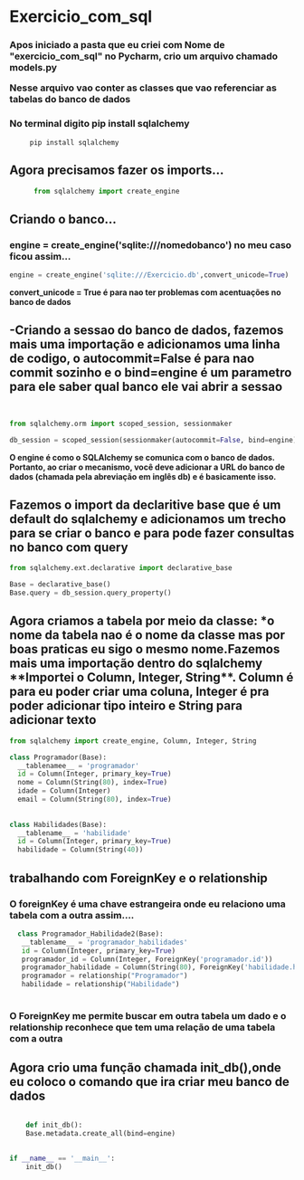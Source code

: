 <h1>Exercicio_com_sql </h1>

<h3> Apos iniciado a pasta que eu criei com Nome de "exercicio_com_sql" no Pycharm, crio um arquivo chamado models.py
    <p>
    Nesse arquivo vao conter as classes que vao referenciar as tabelas do banco de dados
    </p>
</h3>


<h3> No terminal digito pip install sqlalchemy </h3>
  
 ````Windows PowerShell
      pip install sqlalchemy
  ````
<h2>Agora precisamos fazer os imports...</h2>

````Python
      from sqlalchemy import create_engine
  ````

<h2>Criando o banco... </h2>
<h3>  <strong> engine = create_engine('sqlite:///nomedobanco') </strong>
no meu caso ficou assim... </h3>


```Python
engine = create_engine('sqlite:///Exercicio.db',convert_unicode=True)

```
**convert_unicode = True é para nao ter problemas com acentuações no banco de dados**

<h2> -Criando a sessao do banco de dados, fazemos mais uma importação e adicionamos uma linha de codigo, o autocommit=False é para nao commit sozinho e o bind=engine é um parametro para ele saber qual banco ele vai abrir a sessao</h2>

  ```Python


from sqlalchemy.orm import scoped_session, sessionmaker

db_session = scoped_session(sessionmaker(autocommit=False, bind=engine))
```
**O engine é como o SQLAlchemy se comunica com o banco de dados. Portanto, ao criar o mecanismo, você deve adicionar a URL do banco de dados (chamada pela abreviação em inglês db) e é basicamente isso.**

<h2>Fazemos o import da declaritive base que é um default do sqlalchemy e adicionamos um trecho para se criar o banco e para pode fazer consultas no banco com query </h2>


  ```Python
from sqlalchemy.ext.declarative import declarative_base

Base = declarative_base()
Base.query = db_session.query_property()


```

<h2>Agora criamos a tabela por meio da classe: *o nome da tabela nao é o nome da classe mas por boas praticas eu sigo o mesmo nome.Fazemos mais uma importação dentro do sqlalchemy
**Importei o Column, Integer, String**. Column é para eu poder criar uma coluna, Integer é pra poder adicionar tipo inteiro e String para adicionar texto </h2>

  ```Python
from sqlalchemy import create_engine, Column, Integer, String

class Programador(Base):
    __tablenamee__ = 'programador'
    id = Column(Integer, primary_key=True)
    nome = Column(String(80), index=True)
    idade = Column(Integer)
    email = Column(String(80), index=True)
    
    
class Habilidades(Base):
    __tablename__ = 'habilidade'
    id = Column(Integer, primary_key=True)
    habilidade = Column(String(40))

```

<h2> trabalhando com ForeignKey e o relationship </h2>
    <h3>O foreignKey é uma chave estrangeira onde  eu relaciono uma tabela com a outra assim.... </h3>
    
 ```Python
   class Programador_Habilidade2(Base):
    __tablename__ = 'programador_habilidades'
    id = Column(Integer, primary_key=True)
    programador_id = Column(Integer, ForeignKey('programador.id'))
    programador_habilidade = Column(String(80), ForeignKey('habilidade.habilidade'))
    programador = relationship("Programador")
    habilidade = relationship("Habilidade")
    		
```
  <h3> 	O ForeignKey me permite buscar em outra tabela um dado e o   relationship reconhece que tem uma relação de uma tabela com a outra </h3>

<h2> 
Agora crio uma função chamada init_db(),onde eu coloco o comando que ira criar meu banco de dados </h2>

```Python

    def init_db():
    Base.metadata.create_all(bind=engine)
    
    
if __name__ == '__main__':
    init_db()
    
````






    
